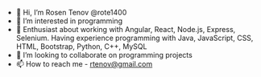 - 👋 Hi, I’m Rosen Tenov @rote1400
- 👀 I’m interested in programming
- 🌱 Enthusiast about working with Angular, React, Node.js, Express, Selenium. Having experience programming with Java, JavaScript, CSS, HTML, Bootstrap, Python, C++, MySQL
- 💞️ I’m looking to collaborate on programming projects
- 📫 How to reach me - rtenov@gmail.com

<!---
rote1400/rote1400 is a ✨ special ✨ repository because its `README.md` (this file) appears on your GitHub profile.
You can click the Preview link to take a look at your changes.
--->
